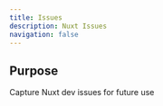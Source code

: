```yaml
---
title: Issues
description: Nuxt Issues
navigation: false
---
```


## Purpose

Capture Nuxt dev issues for future use